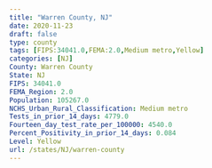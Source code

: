 ```yaml
---
title: "Warren County, NJ"
date: 2020-11-23
draft: false
type: county
tags: [FIPS:34041.0,FEMA:2.0,Medium metro,Yellow]
categories: [NJ]
County: Warren County
State: NJ
FIPS: 34041.0
FEMA_Region: 2.0
Population: 105267.0
NCHS_Urban_Rural_Classification: Medium metro
Tests_in_prior_14_days: 4779.0
Fourteen_day_test_rate_per_100000: 4540.0
Percent_Positivity_in_prior_14_days: 0.084
Level: Yellow
url: /states/NJ/warren-county
---
```



